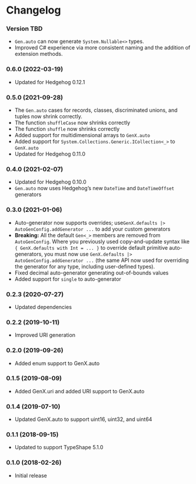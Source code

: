# Changelog

### Version TBD

* `Gen.auto` can now generate `System.Nullable<>` types.
* Improved C# experience via more consistent naming and the addition of extension methods.

### 0.6.0 (2022-03-19)

* Updated for Hedgehog 0.12.1

### 0.5.0 (2021-09-28)
* The `Gen.auto` cases for records, classes, discriminated unions, and tuples now shrink correctly.
* The function `shuffleCase` now shrinks correctly
* The function `shuffle` now shrinks correctly
* Added support for multidimensional arrays to `GenX.auto`
* Added support for `System.Collections.Generic.ICollection<_>` to `GenX.auto`
* Updated for Hedgehog 0.11.0

### 0.4.0 (2021-02-07)

* Updated for Hedgehog 0.10.0
* `Gen.auto` now uses Hedgehog’s new `DateTime` and `DateTimeOffset` generators

### 0.3.0 (2021-01-06)

* Auto-generator now supports overrides; use`GenX.defaults |> AutoGenConfig.addGenerator ...` to add your custom generators
* **Breaking:** All the default `Gen<_>` members are removed from `AutoGenConfig`. Where you previously used copy-and-update syntax like `{ GenX.defaults with Int = ... }` to override default primitive auto-generators, you must now use `GenX.defaults |> AutoGenConfig.addGenerator ...` (the same API now used for overriding the generator for any type, including user-defined types).
* Fixed decimal auto-generator generating out-of-bounds values
* Added support for `single` to auto-generator

### 0.2.3 (2020-07-27)

* Updated dependencies

### 0.2.2 (2019-10-11)

* Improved URI generation

### 0.2.0 (2019-09-26)

* Added enum support to GenX.auto

### 0.1.5 (2019-08-09)

* Added GenX.uri and added URI support to GenX.auto

### 0.1.4 (2019-07-10)

* Updated GenX.auto to support uint16, uint32, and uint64

### 0.1.1 (2018-09-15)

* Updated to support TypeShape 5.1.0

### 0.1.0 (2018-02-26)

* Initial release